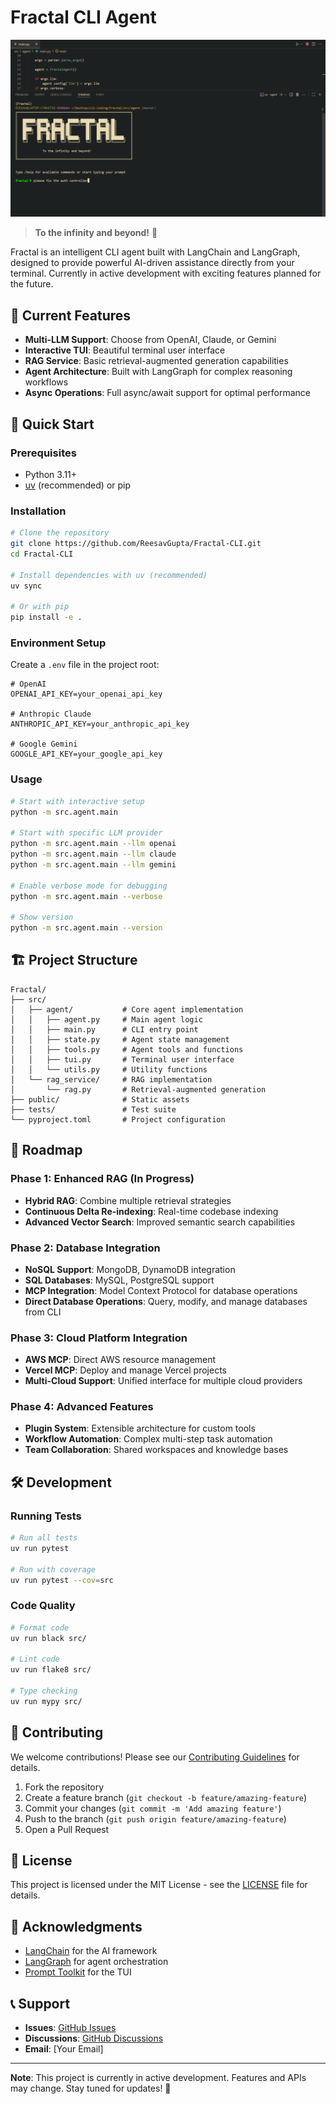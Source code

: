 # Fractal CLI Agent

![Fractal Logo](public/image.png)

> **To the infinity and beyond!** 🚀

Fractal is an intelligent CLI agent built with LangChain and LangGraph, designed to provide powerful AI-driven assistance directly from your terminal. Currently in active development with exciting features planned for the future.

## 🎯 Current Features

- **Multi-LLM Support**: Choose from OpenAI, Claude, or Gemini
- **Interactive TUI**: Beautiful terminal user interface
- **RAG Service**: Basic retrieval-augmented generation capabilities
- **Agent Architecture**: Built with LangGraph for complex reasoning workflows
- **Async Operations**: Full async/await support for optimal performance

## 🚀 Quick Start

### Prerequisites

- Python 3.11+
- [uv](https://docs.astral.sh/uv/) (recommended) or pip

### Installation

```bash
# Clone the repository
git clone https://github.com/ReesavGupta/Fractal-CLI.git
cd Fractal-CLI

# Install dependencies with uv (recommended)
uv sync

# Or with pip
pip install -e .
```

### Environment Setup

Create a `.env` file in the project root:

```env
# OpenAI
OPENAI_API_KEY=your_openai_api_key

# Anthropic Claude
ANTHROPIC_API_KEY=your_anthropic_api_key

# Google Gemini
GOOGLE_API_KEY=your_google_api_key
```

### Usage

```bash
# Start with interactive setup
python -m src.agent.main

# Start with specific LLM provider
python -m src.agent.main --llm openai
python -m src.agent.main --llm claude
python -m src.agent.main --llm gemini

# Enable verbose mode for debugging
python -m src.agent.main --verbose

# Show version
python -m src.agent.main --version
```

## 🏗️ Project Structure

```
Fractal/
├── src/
│   ├── agent/           # Core agent implementation
│   │   ├── agent.py     # Main agent logic
│   │   ├── main.py      # CLI entry point
│   │   ├── state.py     # Agent state management
│   │   ├── tools.py     # Agent tools and functions
│   │   ├── tui.py       # Terminal user interface
│   │   └── utils.py     # Utility functions
│   └── rag_service/     # RAG implementation
│       └── rag.py       # Retrieval-augmented generation
├── public/              # Static assets
├── tests/               # Test suite
└── pyproject.toml       # Project configuration
```

## 🔮 Roadmap

### Phase 1: Enhanced RAG (In Progress)
- **Hybrid RAG**: Combine multiple retrieval strategies
- **Continuous Delta Re-indexing**: Real-time codebase indexing
- **Advanced Vector Search**: Improved semantic search capabilities

### Phase 2: Database Integration
- **NoSQL Support**: MongoDB, DynamoDB integration
- **SQL Databases**: MySQL, PostgreSQL support
- **MCP Integration**: Model Context Protocol for database operations
- **Direct Database Operations**: Query, modify, and manage databases from CLI

### Phase 3: Cloud Platform Integration
- **AWS MCP**: Direct AWS resource management
- **Vercel MCP**: Deploy and manage Vercel projects
- **Multi-Cloud Support**: Unified interface for multiple cloud providers

### Phase 4: Advanced Features
- **Plugin System**: Extensible architecture for custom tools
- **Workflow Automation**: Complex multi-step task automation
- **Team Collaboration**: Shared workspaces and knowledge bases

## 🛠️ Development

### Running Tests

```bash
# Run all tests
uv run pytest

# Run with coverage
uv run pytest --cov=src
```

### Code Quality

```bash
# Format code
uv run black src/

# Lint code
uv run flake8 src/

# Type checking
uv run mypy src/
```

## 🤝 Contributing

We welcome contributions! Please see our [Contributing Guidelines](CONTRIBUTING.md) for details.

1. Fork the repository
2. Create a feature branch (`git checkout -b feature/amazing-feature`)
3. Commit your changes (`git commit -m 'Add amazing feature'`)
4. Push to the branch (`git push origin feature/amazing-feature`)
5. Open a Pull Request

## 📄 License

This project is licensed under the MIT License - see the [LICENSE](LICENSE) file for details.

## 🙏 Acknowledgments

- [LangChain](https://github.com/langchain-ai/langchain) for the AI framework
- [LangGraph](https://github.com/langchain-ai/langgraph) for agent orchestration
- [Prompt Toolkit](https://github.com/prompt-toolkit/python-prompt-toolkit) for the TUI

## 📞 Support

- **Issues**: [GitHub Issues](https://github.com/ReesavGupta/Fractal-CLI/issues)
- **Discussions**: [GitHub Discussions](https://github.com/ReesavGupta/Fractal-CLI/discussions)
- **Email**: [Your Email]

---

**Note**: This project is currently in active development. Features and APIs may change. Stay tuned for updates! 🎉